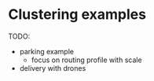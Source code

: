 # Clustering examples




TODO:
- parking example
  - focus on routing profile with scale
- delivery with drones